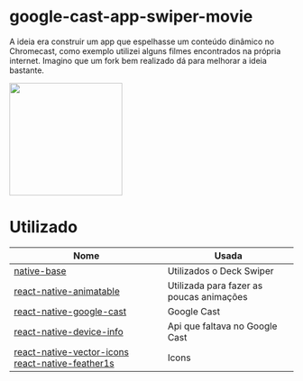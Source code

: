 # google-cast-app-swiper-movie
A ideia era construir um app que espelhasse um conteúdo dinâmico no Chromecast, como exemplo utilizei alguns filmes encontrados na própria internet. Imagino que um fork bem realizado dá para melhorar a ideia bastante.

<img src="/src/img/simulate.gif?raw=true" width="200px">

# Utilizado 
|**Nome**|**Usada**  |
|--|--|
|[native-base](https://docs.nativebase.io/Components.html#deckswiper-def-headref)|Utilizados o Deck Swiper|
|[react-native-animatable](https://github.com/oblador/react-native-animatable)|Utilizada para fazer as poucas animações|
|[react-native-google-cast](https://github.com/react-native-google-cast/react-native-google-cast)|Google Cast|
|[react-native-device-info](https://github.com/react-native-community/react-native-device-info)|Api que faltava no Google Cast|
|[react-native-vector-icons](https://github.com/oblador/react-native-vector-icons) [react-native-feather1s](https://github.com/sebinq/react-native-feather1s)|Icons|
